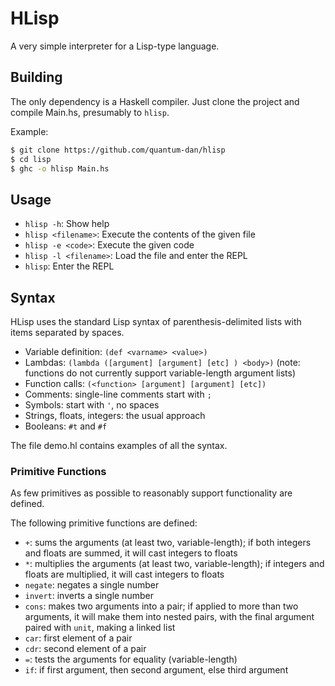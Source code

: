 # HLisp
A very simple interpreter for a Lisp-type language.

## Building
The only dependency is a Haskell compiler.  Just clone the project and compile Main.hs, presumably to `hlisp`.

Example:
```bash
$ git clone https://github.com/quantum-dan/hlisp
$ cd lisp
$ ghc -o hlisp Main.hs
```

## Usage
* `hlisp -h`: Show help
* `hlisp <filename>`: Execute the contents of the given file
* `hlisp -e <code>`: Execute the given code
* `hlisp -l <filename>`: Load the file and enter the REPL
* `hlisp`: Enter the REPL

## Syntax
HLisp uses the standard Lisp syntax of parenthesis-delimited lists with items separated by spaces.

* Variable definition: `(def <varname> <value>)`
* Lambdas: `(lambda ([argument] [argument] [etc] ) <body>)` (note: functions do not currently support variable-length argument lists)
* Function calls: `(<function> [argument] [argument] [etc])`
* Comments: single-line comments start with `;`
* Symbols: start with `'`, no spaces
* Strings, floats, integers: the usual approach
* Booleans: `#t` and `#f`

The file demo.hl contains examples of all the syntax.

### Primitive Functions
As few primitives as possible to reasonably support functionality are defined.

The following primitive functions are defined:
* `+`: sums the arguments (at least two, variable-length); if both integers and floats are summed, it will cast integers to floats
* `*`: multiplies the arguments (at least two, variable-length); if integers and floats are multiplied, it will cast integers to floats
* `negate`: negates a single number
* `invert`: inverts a single number
* `cons`: makes two arguments into a pair; if applied to more than two arguments, it will make them into nested pairs, with the final argument paired with `unit`, making a linked list
* `car`: first element of a pair
* `cdr`: second element of a pair
* `=`: tests the arguments for equality (variable-length)
* `if`: if first argument, then second argument, else third argument
